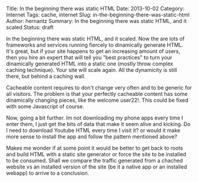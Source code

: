 Title: In the beginning there was static HTML
Date: 2013-10-02
Category: Internet
Tags: cache, internet 
Slug: in-the-beginning-there-was-static-html
Author: hernantz 
Summary: In the beginning there was static HTML, and it scaled
Status: draft


In the beginning there was static HTML, and it scaled.
Now the are lots of frameworks and services running fiercely to dinamically generate HTML.
It's great, but if your site happens to get an increasing amount of users, then you hire an expert
that will tell you "best practices" to turn your dinamically generated HTML into a 
static one (mostly throw complex caching technique). Your site will scale again.
All the dynamicity is still there, but behind a caching wall.

Cacheable content requires to don't change very often and to be generic for all visitors.
The problem is that your perfectly cacheable content has some dinamically changing pieces, like the 
welcome user22!. This could be fixed with some Javascript of course.

Now, going a bit further. Im not downloading my phone apps every time I enter them, 
I just get the bits of data that make it seem alive and kicking. Do I need to download Youtube HTML 
every time I visit it? or would it make more sense to install the app and follow the 
pattern mentioned above?

Makes me wonder if at some point it would be better to get back to roots and 
build HTML with a static site generator or force the site to be installed to be consumed.
Shall we compare the traffic generated from a chached website vs an installed version 
of the site (be it a native app or an installed webapp) to arrive to a conclusion.
